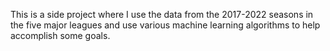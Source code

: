 This is a side project where I use the data from the 2017-2022 seasons in the five major leagues and use various machine learning algorithms to help accomplish some goals.

